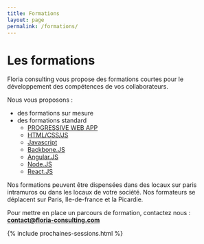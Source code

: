 ```yaml
---
title: Formations
layout: page
permalink: /formations/
---
```

# Les formations

Floria consulting vous propose des formations courtes pour
le développement des compétences de vos collaborateurs.

Nous vous proposons :

- des formations sur mesure
- des formations standard
  - [PROGRESSIVE WEB APP](/formations/progressive-web-app)
  - [HTML/CSS/JS](/formations/html-css-js)
  - [Javascript](/formations/javascript)
  - [Backbone.JS](/formations/backbone)
  - [Angular.JS](/formations/angular)
  - [Node.JS](/formations/nodejs)
  - [React.JS](/formations/react)

Nos formations peuvent être dispensées dans des locaux sur
paris intramuros ou dans les locaux de votre société. Nos
formateurs se déplacent sur Paris, Ile-de-france et la Picardie.

Pour mettre en place un parcours de formation, contactez nous : **contact@floria-consulting.com**

{% include prochaines-sessions.html %}
